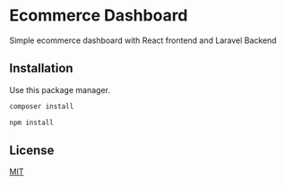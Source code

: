 # Ecommerce Dashboard

Simple ecommerce dashboard with React frontend and Laravel Backend

## Installation

Use this package manager.

```bash
composer install
```

```bash
npm install
```

## License

[MIT](https://choosealicense.com/licenses/mit/)
